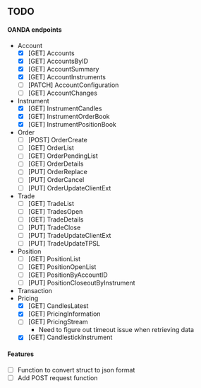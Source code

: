 
## TODO

#### OANDA endpoints

- Account
    - [x] [GET] Accounts
    - [x] [GET] AccountsByID
    - [x] [GET] AccountSummary
    - [x] [GET] AccountInstruments
    - [ ] [PATCH] AccountConfiguration
    - [ ] [GET] AccountChanges
- Instrument
    - [x] [GET] InstrumentCandles
    - [x] [GET] InstrumentOrderBook
    - [x] [GET] InstrumentPositionBook
- Order
    - [ ] [POST] OrderCreate
    - [ ] [GET] OrderList
    - [ ] [GET] OrderPendingList
    - [ ] [GET] OrderDetails
    - [ ] [PUT] OrderReplace
    - [ ] [PUT] OrderCancel
    - [ ] [PUT] OrderUpdateClientExt
- Trade
    - [ ] [GET] TradeList
    - [ ] [GET] TradesOpen
    - [ ] [GET] TradeDetails
    - [ ] [PUT] TradeClose
    - [ ] [PUT] TradeUpdateClientExt
    - [ ] [PUT] TradeUpdateTPSL
- Position
    - [ ] [GET] PositionList
    - [ ] [GET] PositionOpenList
    - [ ] [GET] PositionByAccountID
    - [ ] [PUT] PositionCloseoutByInstrument
- Transaction
- Pricing
    - [x] [GET] CandlesLatest
    - [x] [GET] PricingInformation
    - [ ] [GET] PricingStream
        - Need to figure out timeout issue when retrieving data
    - [x] [GET] CandlestickInstrument

#### Features

- [ ] Function to convert struct to json format
- [ ] Add POST request function
